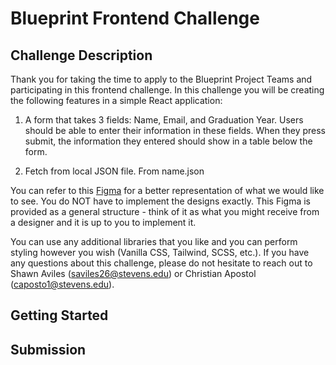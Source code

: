 # Blueprint Frontend Challenge

## Challenge Description

Thank you for taking the time to apply to the Blueprint Project Teams and participating in this frontend challenge. In this challenge you will be creating the following features in a simple React application:

1. A form that takes 3 fields: Name, Email, and Graduation Year. Users should be able to enter their information in these fields. When they press submit, the information they entered should show in a table below the form.

2. Fetch from local JSON file. From name.json 

You can refer to this [Figma](https://www.figma.com/file/CYHTDweja1x3V58aNAfSfZ/Blueprint-Frontend-Assessment-S24?type=design&node-id=0-1&mode=design&t=luLjweYk40pUovrH-0) for a better representation of what we would like to see. You do NOT have to implement the designs exactly. This Figma is provided as a general structure - think of it as what you might receive from a designer and it is up to you to implement it. 

You can use any additional libraries that you like and you can perform styling however you wish (Vanilla CSS, Tailwind, SCSS, etc.). If you have any questions about this challenge, please do not hesitate to reach out to Shawn Aviles (saviles26@stevens.edu) or Christian Apostol (caposto1@stevens.edu).

## Getting Started

## Submission


